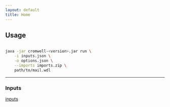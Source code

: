 ```yaml
---
layout: default
title: Home
---
```


## Usage
```bash

java -jar cromwell-<version>.jar run \
    -i inputs.json \
    -o options.json \
    --imports imports.zip \
    path/to/mail.wdl

```
---

<!-- {% include_relative inputs.md %} -->

### Inputs
[inputs](./inputs.html)
